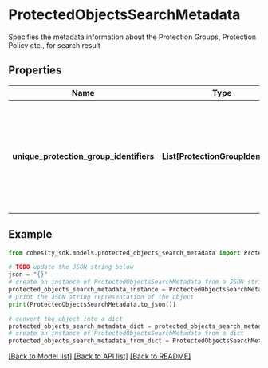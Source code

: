 # ProtectedObjectsSearchMetadata

Specifies the metadata information about the Protection Groups, Protection Policy etc., for search result

## Properties

Name | Type | Description | Notes
------------ | ------------- | ------------- | -------------
**unique_protection_group_identifiers** | [**List[ProtectionGroupIdentifier]**](ProtectionGroupIdentifier.md) | Specifies the list of unique Protection Group identifiers for all the Objects returned in the response. | [optional] 

## Example

```python
from cohesity_sdk.models.protected_objects_search_metadata import ProtectedObjectsSearchMetadata

# TODO update the JSON string below
json = "{}"
# create an instance of ProtectedObjectsSearchMetadata from a JSON string
protected_objects_search_metadata_instance = ProtectedObjectsSearchMetadata.from_json(json)
# print the JSON string representation of the object
print(ProtectedObjectsSearchMetadata.to_json())

# convert the object into a dict
protected_objects_search_metadata_dict = protected_objects_search_metadata_instance.to_dict()
# create an instance of ProtectedObjectsSearchMetadata from a dict
protected_objects_search_metadata_from_dict = ProtectedObjectsSearchMetadata.from_dict(protected_objects_search_metadata_dict)
```
[[Back to Model list]](../README.md#documentation-for-models) [[Back to API list]](../README.md#documentation-for-api-endpoints) [[Back to README]](../README.md)


